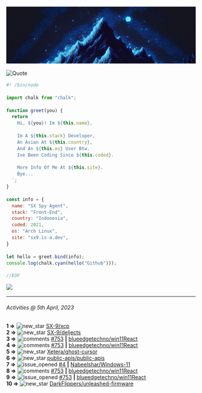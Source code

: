 ![Hello World!](banner.png)

<picture>
  <source media="(prefers-color-scheme: dark)" srcset="https://readme-typing-svg.herokuapp.com?font=Fira+Code&pause=1000&color=90D1F7&center=true&repeat=false&width=435&lines=%22Programming+Is+Painful+And+Fun%22">
  <source media="(prefers-color-scheme: light)" srcset="https://readme-typing-svg.herokuapp.com?font=Fira+Code&pause=1000&color=000000&center=true&repeat=false&width=435&lines=F*ck+You+Light+Mode+User;%22Programming+Is+Painful+And+Fun%22">
  <img alt="Quote" src="">
</picture>

```js
#! /bin/node

import chalk from "chalk";

function greet(you) {
  return `
    Hi, ${you}! Im ${this.name},

    Im A ${this.stack} Developer,
    An Asian At ${this.country},
    And An ${this.os} User Btw.
    Ive Been Coding Since ${this.coded}.

    More Info Of Me At ${this.site}.
    Bye...
  `;
}

const info = {
  name: "SX Spy Agent",
  stack: "Front-End",
  country: "Indonesia",
  coded: 2021,
  os: "Arch Linux",
  site: "sx9.is-a.dev",
}

let hello = greet.bind(info);
console.log(chalk.cyan(hello("Github")));

//EOF
```

![](https://skillicons.dev/icons?i=vite,vue,firebase,linux,nodejs,vscode&perline=6&theme=light)

---

<!--RECENT_ACTIVITY:last_update-->
###### Activities @ 5th April, 2023
<!--RECENT_ACTIVITY:last_update_end-->

<!--RECENT_ACTIVITY:start-->
**1 =>** ![new_star](https://cdn.jsdelivr.net/gh/Readme-Workflows/Readme-Icons@main/icons/octicons/StarredRepositoryYellow.svg) [SX-9/xcp](https://github.com/SX-9/xcp)<br>
**2 =>** ![new_star](https://cdn.jsdelivr.net/gh/Readme-Workflows/Readme-Icons@main/icons/octicons/StarredRepositoryYellow.svg) [SX-9/deljects](https://github.com/SX-9/deljects)<br>
**3 =>** ![comments](https://cdn.jsdelivr.net/gh/Readme-Workflows/Readme-Icons@main/icons/octicons/Comment.svg) [#753](https://github.com/blueedgetechno/win11React/issues/753#issuecomment-1497193878) **|** [blueedgetechno/win11React](https://github.com/blueedgetechno/win11React)<br>
**4 =>** ![comments](https://cdn.jsdelivr.net/gh/Readme-Workflows/Readme-Icons@main/icons/octicons/Comment.svg) [#753](https://github.com/blueedgetechno/win11React/issues/753#issuecomment-1497193635) **|** [blueedgetechno/win11React](https://github.com/blueedgetechno/win11React)<br>
**5 =>** ![new_star](https://cdn.jsdelivr.net/gh/Readme-Workflows/Readme-Icons@main/icons/octicons/StarredRepositoryYellow.svg) [Xetera/ghost-cursor](https://github.com/Xetera/ghost-cursor)<br>
**6 =>** ![new_star](https://cdn.jsdelivr.net/gh/Readme-Workflows/Readme-Icons@main/icons/octicons/StarredRepositoryYellow.svg) [public-apis/public-apis](https://github.com/public-apis/public-apis)<br>
**7 =>** ![issue_opened](https://cdn.jsdelivr.net/gh/Readme-Workflows/Readme-Icons@main/icons/octicons/IssueOpened.svg) [#4](https://github.com/Nabeelshar/Windows-11/issues/4) **|** [Nabeelshar/Windows-11](https://github.com/Nabeelshar/Windows-11)<br>
**8 =>** ![comments](https://cdn.jsdelivr.net/gh/Readme-Workflows/Readme-Icons@main/icons/octicons/Comment.svg) [#753](https://github.com/blueedgetechno/win11React/issues/753#issuecomment-1496703117) **|** [blueedgetechno/win11React](https://github.com/blueedgetechno/win11React)<br>
**9 =>** ![issue_opened](https://cdn.jsdelivr.net/gh/Readme-Workflows/Readme-Icons@main/icons/octicons/IssueOpened.svg) [#753](https://github.com/blueedgetechno/win11React/issues/753) **|** [blueedgetechno/win11React](https://github.com/blueedgetechno/win11React)<br>
**10 =>** ![new_star](https://cdn.jsdelivr.net/gh/Readme-Workflows/Readme-Icons@main/icons/octicons/StarredRepositoryYellow.svg) [DarkFlippers/unleashed-firmware](https://github.com/DarkFlippers/unleashed-firmware)<br>
<!--RECENT_ACTIVITY:end-->
